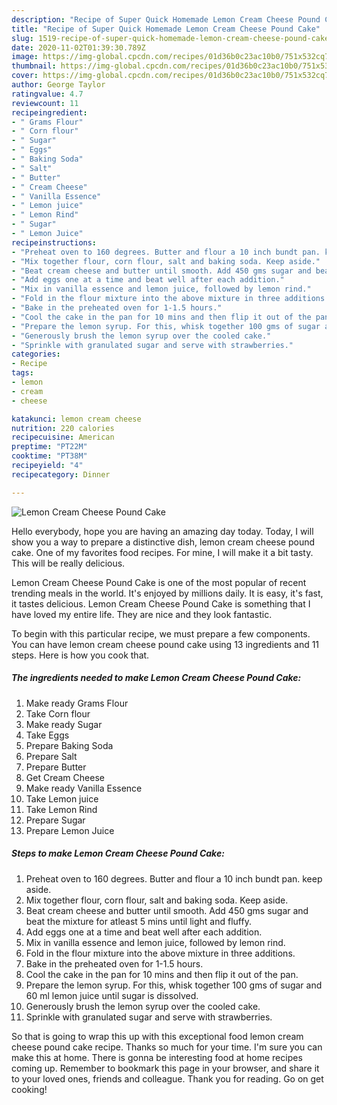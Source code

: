 ```yaml
---
description: "Recipe of Super Quick Homemade Lemon Cream Cheese Pound Cake"
title: "Recipe of Super Quick Homemade Lemon Cream Cheese Pound Cake"
slug: 1519-recipe-of-super-quick-homemade-lemon-cream-cheese-pound-cake
date: 2020-11-02T01:39:30.789Z
image: https://img-global.cpcdn.com/recipes/01d36b0c23ac10b0/751x532cq70/lemon-cream-cheese-pound-cake-recipe-main-photo.jpg
thumbnail: https://img-global.cpcdn.com/recipes/01d36b0c23ac10b0/751x532cq70/lemon-cream-cheese-pound-cake-recipe-main-photo.jpg
cover: https://img-global.cpcdn.com/recipes/01d36b0c23ac10b0/751x532cq70/lemon-cream-cheese-pound-cake-recipe-main-photo.jpg
author: George Taylor
ratingvalue: 4.7
reviewcount: 11
recipeingredient:
- " Grams Flour"
- " Corn flour"
- " Sugar"
- " Eggs"
- " Baking Soda"
- " Salt"
- " Butter"
- " Cream Cheese"
- " Vanilla Essence"
- " Lemon juice"
- " Lemon Rind"
- " Sugar"
- " Lemon Juice"
recipeinstructions:
- "Preheat oven to 160 degrees. Butter and flour a 10 inch bundt pan. keep aside."
- "Mix together flour, corn flour, salt and baking soda. Keep aside."
- "Beat cream cheese and butter until smooth. Add 450 gms sugar and beat the mixture for atleast 5 mins until light and fluffy."
- "Add eggs one at a time and beat well after each addition."
- "Mix in vanilla essence and lemon juice, followed by lemon rind."
- "Fold in the flour mixture into the above mixture in three additions."
- "Bake in the preheated oven for 1-1.5 hours."
- "Cool the cake in the pan for 10 mins and then flip it out of the pan."
- "Prepare the lemon syrup. For this, whisk together 100 gms of sugar and 60 ml lemon juice until sugar is dissolved."
- "Generously brush the lemon syrup over the cooled cake."
- "Sprinkle with granulated sugar and serve with strawberries."
categories:
- Recipe
tags:
- lemon
- cream
- cheese

katakunci: lemon cream cheese 
nutrition: 220 calories
recipecuisine: American
preptime: "PT22M"
cooktime: "PT38M"
recipeyield: "4"
recipecategory: Dinner

---
```



![Lemon Cream Cheese Pound Cake](https://img-global.cpcdn.com/recipes/01d36b0c23ac10b0/751x532cq70/lemon-cream-cheese-pound-cake-recipe-main-photo.jpg)

Hello everybody, hope you are having an amazing day today. Today, I will show you a way to prepare a distinctive dish, lemon cream cheese pound cake. One of my favorites food recipes. For mine, I will make it a bit tasty. This will be really delicious.



Lemon Cream Cheese Pound Cake is one of the most popular of recent trending meals in the world. It's enjoyed by millions daily. It is easy, it's fast, it tastes delicious. Lemon Cream Cheese Pound Cake is something that I have loved my entire life. They are nice and they look fantastic.


To begin with this particular recipe, we must prepare a few components. You can have lemon cream cheese pound cake using 13 ingredients and 11 steps. Here is how you cook that.

<!--inarticleads1-->

##### The ingredients needed to make Lemon Cream Cheese Pound Cake:

1. Make ready  Grams Flour
1. Take  Corn flour
1. Make ready  Sugar
1. Take  Eggs
1. Prepare  Baking Soda
1. Prepare  Salt
1. Prepare  Butter
1. Get  Cream Cheese
1. Make ready  Vanilla Essence
1. Take  Lemon juice
1. Take  Lemon Rind
1. Prepare  Sugar
1. Prepare  Lemon Juice




<!--inarticleads2-->

##### Steps to make Lemon Cream Cheese Pound Cake:

1. Preheat oven to 160 degrees. Butter and flour a 10 inch bundt pan. keep aside.
1. Mix together flour, corn flour, salt and baking soda. Keep aside.
1. Beat cream cheese and butter until smooth. Add 450 gms sugar and beat the mixture for atleast 5 mins until light and fluffy.
1. Add eggs one at a time and beat well after each addition.
1. Mix in vanilla essence and lemon juice, followed by lemon rind.
1. Fold in the flour mixture into the above mixture in three additions.
1. Bake in the preheated oven for 1-1.5 hours.
1. Cool the cake in the pan for 10 mins and then flip it out of the pan.
1. Prepare the lemon syrup. For this, whisk together 100 gms of sugar and 60 ml lemon juice until sugar is dissolved.
1. Generously brush the lemon syrup over the cooled cake.
1. Sprinkle with granulated sugar and serve with strawberries.




So that is going to wrap this up with this exceptional food lemon cream cheese pound cake recipe. Thanks so much for your time. I'm sure you can make this at home. There is gonna be interesting food at home recipes coming up. Remember to bookmark this page in your browser, and share it to your loved ones, friends and colleague. Thank you for reading. Go on get cooking!
